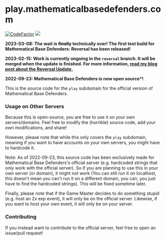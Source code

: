 # play.mathematicalbasedefenders.com
[![CodeFactor](https://www.codefactor.io/repository/github/mathematicalbasedefenders/play.mathematicalbasedefenders.com/badge)](https://www.codefactor.io/repository/github/mathematicalbasedefenders/play.mathematicalbasedefenders.com)
<img src="https://img.shields.io/badge/dynamic/json?label=Registered Users on Official Server&query=usersRegistered&url=https%3A%2F%2Fmathematicalbasedefenders.com%2Fapi%2Fmetadata">

**2023-03-08: The wait is ~~finally~~ technically over! The first test build for Mathematical Base Defenders: Reversal has been released!**

**2023-02-15: Work is currently ongoing in the `reversal` branch. It will be merged when the update is finished. For more information, [read my blog post about the Reversal Update.](https://blog.mistertfy64.com/post?id=63cab3a2cbe4d8654596ee23)**

**2022-09-23: Mathematical Base Defenders is now open source\*!**

This is the source code for the `play` subdomain for the official version of Mathematical Base Defenders.

### Usage on Other Servers

Because this is open-source, you are free to use it on your own servers/domains. Feel free to modify the (horrible) source code, add your own modifications, and share!

However, please note that while this only covers the `play` subdomain, meaning if you want to have accounts on your own servers, you might have to hardcode it.

Note: As of 2022-09-23, this source code has been exclusively made for Mathematical Base Defenders's official server (e.g. hardcoded strings that only work with the official server). So if you are planning to use this in your own server (or domain), it might not work (You can still run it on localhost, this doesn't mean you can't run it on a different domain, you can, you just have to find the hardcoded strings). This will be fixed sometime later.

Finally, please note that if the Game Master decides to do something stupid (e.g. host an 2x exp event), it will only be on the official server. Likewise, if you want to host your own event, it will only be on your server.

### Contributing

If you instead want to contribute to the official server, feel free to open an issue/pull request!
